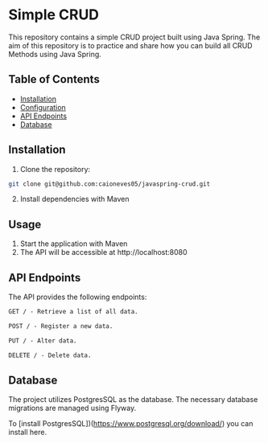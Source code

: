 # Simple CRUD
This repository contains a simple CRUD project built using Java Spring. The aim of this repository is to practice and share how you can build all CRUD Methods using Java Spring.

## Table of Contents

- [Installation](#installation)
- [Configuration](#configuration)
- [API Endpoints](#api-endpoints)
- [Database](#database)

## Installation

1. Clone the repository:

```bash
git clone git@github.com:caioneves05/javaspring-crud.git
```

2. Install dependencies with Maven

## Usage

1. Start the application with Maven
2. The API will be accessible at http://localhost:8080


## API Endpoints
The API provides the following endpoints:

```markdown
GET / - Retrieve a list of all data.

POST / - Register a new data.

PUT / - Alter data.

DELETE / - Delete data.
```

## Database
The project utilizes PostgresSQL as the database. The necessary database migrations are managed using Flyway.

To [install PostgresSQL])(https://www.postgresql.org/download/) you can install here.
